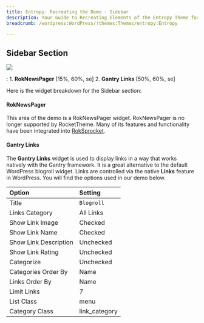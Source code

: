```yaml
---
title: Entropy: Recreating the Demo - Sidebar
description: Your Guide to Recreating Elements of the Entropy Theme for WordPress
breadcrumb: /wordpress:WordPress/!themes:Themes/entropy:Entropy

---
```


Sidebar Section
-----

![][demo]

:   1. **RokNewsPager** [15%, 60%, se]
    2. **Gantry Links** [50%, 60%, se]

Here is the widget breakdown for the Sidebar section:

#### RokNewsPager

This area of the demo is a RokNewsPager widget. RokNewsPager is no longer supported by RocketTheme. Many of its features and functionality have been integrated into [RokSprocket][roksprocket].

#### Gantry Links

The **Gantry Links** widget is used to display links in a way that works natively with the Gantry framework. It is a great alternative to the default WordPress blogroll widget. Links are controlled via the native **Links** feature in WordPress. You will find the options used in our demo below.

| Option                | Setting       |  
| :-------------------- | :------------ |  
| Title                 | `Blogroll`    |  
| Links Category        | All Links     |  
| Show Link Image       | Checked       |  
| Show Link Name        | Checked       |  
| Show Link Description | Unchecked     |  
| Show Link Rating      | Unchecked     |  
| Categorize            | Unchecked     |  
| Categories Order By   | Name          |  
| Links Order By        | Name          |  
| Limit Links           | 7             |  
| List Class            | menu          |  
| Category Class        | link_category |  

[roksprocket]: ../../plugins/roksprocket/
[demo]: assets/demo_5.jpeg
[faq]: faq.md
